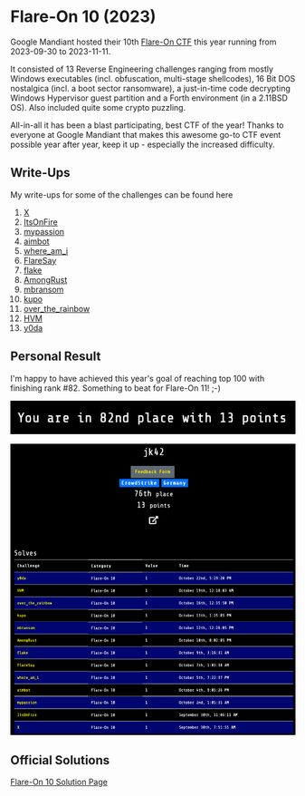 # Flare-On 10 (2023)

Google Mandiant hosted their 10th [Flare-On CTF](http://flare-on.com) this year running from 2023-09-30 to 2023-11-11.

It consisted of 13 Reverse Engineering challenges ranging from mostly Windows executables (incl. obfuscation, multi-stage shellcodes), 16 Bit DOS nostalgica (incl. a boot sector ransomware), a just-in-time code decrypting Windows Hypervisor guest partition and a Forth environment (in a 2.11BSD OS). Also included quite some crypto puzzling.

All-in-all it has been a blast participating, best CTF of the year! Thanks to everyone at Google Mandiant that makes this awesome go-to CTF event possible year after year, keep it up - especially the increased difficulty.

## Write-Ups

My write-ups for some of the challenges can be found here

1. [X](./01_X/)
2. [ItsOnFire](./02_ItsOnFire/)
3. [mypassion](./03_mypassion/)
4. [aimbot](./04_aimbot/)
5. [where_am_i](./05_where_am_i/)
6. [FlareSay](./06_FlareSay/)
7. [flake](./07_flake/)
8. [AmongRust](./08_AmongRust/)
9. [mbransom](./09_mbransom/)
10. [kupo](./10_kupo/)
11. [over_the_rainbow](./11_over_the_rainbow/)
12. [HVM](./12_HVM/)
13. [y0da](./13_y0da/)

## Personal Result

I'm happy to have achieved this year's goal of reaching top 100 with finishing rank #82. Something to beat for Flare-On 11! ;-)

![pic1](pics/scoreboard_rank.png)

![pic2](pics/scoreboard_profile.png)

## Official Solutions

[Flare-On 10 Solution Page](N/A)

